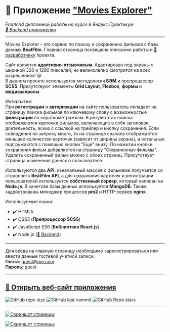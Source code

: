 # :small_orange_diamond: Приложение ["Movies Explorer"]([https://movies.diploma.nomoredomains.monster])
*Frontend дипломной работы на курсе в Яндекс Практикум*  
*[:link: Backend приложения](https://github.com/uzornakovre/movies-explorer-api)*
______

Movies Explorer - это сервис по поиску и сохранению фильмов с базы данных **BeatFilm**. Главная страница посвящена описанию работы и [:link: разработчику](https://github.com/uzornakovre) проекта.

Сайт является **адаптивно-отзывчивым**. Адаптирован под экраны с шириной 320 и 1280 пикселей,
но великолепно смотрится на всех разрешениях! :smiley:  
В данном проекте используется методология **БЭМ** и препроцессор **SCSS**. Присутствуют элементы **Grid Layout**, **Flexbox**, **формы** и **медиазапросы**.

*Интерактив:*  
При **регистрации** и **авторизации** на сайте пользователь попадает на страницу поиска фильмов по ключевому слову с возможностью **фильтрации** по короткометражкам. 
В результатах поиска отображаются карточки фильмов, включающие в себя заголовок, длительность, эскиз с ссылкой на трейлер и кнопку сохранения. Если совпадений по запросу много, то на странице сначала отображается меньшее количество карточек (зависит от ширины экрана), а остальные подгружаются с помощью кнопки "Еще" внизу. По нажитии кнопки сохранения фильм добавляется на страницу "Сохраненные фильмы". Удалить сохраненный фильм можно с обоих страниц. Присутствует страница изменения даннах о пользователе. 

Используются два **API**: изначальный массив с фильмами получается со стороннего **BeatFilm API**, а для сохраниния карточек и регистрации пользователей используется **собственный сервер**, который написан на **Node.js**. В качетсве базы данных используется **MongoDB**. Также задействованы менеджер процессов **pm2** и HTTP-сервер **nginx**.

Используемые языки: 
* :heavy_check_mark: HTML5    
* :heavy_check_mark: CSS3 (**Препроцессор SCSS**)      
* :heavy_check_mark: JavaScript ES6 (**Библиотека React.js**)
* :heavy_check_mark: Node.js ([:link: Backend](https://github.com/uzornakovre/movies-explorer-api))

______

Для входа на главную страницу необходимо зарегистрироваться или ввести данные гостевой учетной записи:  
**Почта:**  guest@me.com  
**Пароль:** guest
______   

[:link: Открыть веб-сайт приложения](https://movies.diploma.nomoredomains.monster)  
------
![GitHub repo size](https://img.shields.io/github/repo-size/uzornakovre/movies-explorer-frontend?color=yellow&style=flat-square) ![GitHub last commit](https://img.shields.io/github/last-commit/uzornakovre/movies-explorer-frontend?color=blue&style=flat-square) ![GitHub Repo stars](https://img.shields.io/github/stars/uzornakovre/movies-explorer-frontend?color=pink&style=flat-square)  

------

[![Скриншот страницы](https://i.ibb.co/PDMxYKq/screen1.jpg)](https://movies.diploma.nomoredomains.monster)  

[![Скриншот страницы](https://i.ibb.co/tBX56hr/screen2.jpg)](https://movies.diploma.nomoredomains.monster)  
